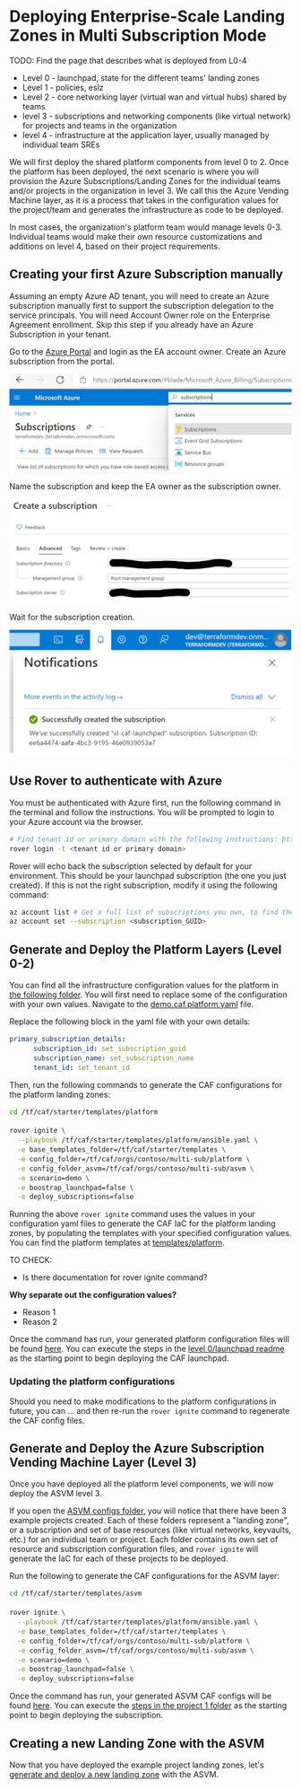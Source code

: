 # Deploying Enterprise-Scale Landing Zones in Multi Subscription Mode

TODO: Find the page that describes what is deployed from L0-4

- Level 0 - launchpad, state for the different teams' landing zones
- Level 1 - policies, eslz
- Level 2 - core networking layer (virtual wan and virtual hubs) shared by teams
- level 3 - subscriptions and networking components (like virtual network) for projects and teams in the organization
- level 4 - infrastructure at the application layer, usually managed by individual team SREs 

We will first deploy the shared platform components from level 0 to 2. Once the platform has been deployed, the next scenario is where you will provision the Azure Subscriptions/Landing Zones for the individual teams and/or projects in the organization in level 3. We call this the Azure Vending Machine layer, as it is a process that takes in the configuration values for the project/team and generates the infrastructure as code to be deployed. 

In most cases, the organization's platform team would manage levels 0-3. Individual teams would make their own resource customizations and additions on level 4, based on their project requirements. 

## Creating your first Azure Subscription manually

Assuming an empty Azure AD tenant​, you will need to create an Azure subscription manually first to support the subscription delegation to the service principals. You will need Account Owner role on the Enterprise Agreement enrollment. Skip this step if you already have an Azure Subscription in your tenant. 

Go to the [Azure Portal](portal.azure.com) and login as the EA account owner. Create an Azure subscription from the portal.

![CreateSubscription](./img/create-subscription-portal.PNG)

Name the subscription and keep the EA owner as the subscription owner.

![SubscriptionOwner](./img/subscription-owner.PNG)

Wait for the subscription creation.

![SubscriptionCreationSuccess](./img/create-subscription-success.PNG)


## Use Rover to authenticate with Azure

You must be authenticated with Azure first, run the following command in the terminal and follow the instructions. You will be prompted to login to your Azure account via the browser.

```bash
# Find tenant id or primary domain with the following instructions: https://docs.microsoft.com/en-us/partner-center/find-ids-and-domain-names
rover login -t <tenant id or primary domain> 
```

Rover will echo back the subscription selected by default for your environment. This should be your launchpad subscription (the one you just created). If this is not the right subscription, modify it using the following command:

```bash
az account list # Get a full list of subscriptions you own, to find the right subscription ID
az account set --subscription <subscription_GUID>
```


## Generate and Deploy the Platform Layers (Level 0-2)

You can find all the infrastructure configuration values for the platform in [the following folder](/orgs/contoso/multi-sub/platform). You will first need to replace some of the configuration with your own values. Navigate to the [demo.caf.platform.yaml](/orgs/contoso/multi-sub/platform/demo.caf.platform.yaml) file. 

Replace the following block in the yaml file with your own details:
```yaml
primary_subscription_details:
      subscription_id: set_subscription_guid
      subscription_name: set_subscription_name
      tenant_id: set_tenant_id
```

Then, run the following commands to generate the CAF configurations for the platform landing zones:

```bash
cd /tf/caf/starter/templates/platform

rover ignite \
  --playbook /tf/caf/starter/templates/platform/ansible.yaml \
  -e base_templates_folder=/tf/caf/starter/templates \
  -e config_folder=/tf/caf/orgs/contoso/multi-sub/platform \
  -e config_folder_asvm=/tf/caf/orgs/contoso/multi-sub/asvm \
  -e scenario=demo \
  -e boostrap_launchpad=false \
  -e deploy_subscriptions=false

```

Running the above `rover ignite` command uses the values in your configuration yaml files to generate the CAF IaC for the platform landing zones, by populating the templates with your specified configuration values. You can find the platform templates at [templates/platform](/templates/platform).

TO CHECK:
- Is there documentation for rover ignite command?

**Why separate out the configuration values?**
- Reason 1
- Reason 2

Once the command has run, your generated platform configuration files will be found [here](/configuration/contoso/demo/multi-sub/platform). You can execute the steps in the [level 0/launchpad readme](/configuration/contoso/demo/multi-sub/platform/level0/launchpad/readme.md) as the starting point to begin deploying the CAF launchpad.

### Updating the platform configurations

Should you need to make modifications to the platform configurations in future, you can ... and then re-run the `rover ignite` command to regenerate the CAF config files. 


##  Generate and Deploy the Azure Subscription Vending Machine Layer (Level 3)
Once you have deployed all the platform level components, we will now deploy the ASVM level 3. 

If you open the [ASVM configs folder](/configuration/contoso/demo/multi-sub/asvm), you will notice that there have been 3 example projects created. Each of these folders represent a "landing zone", or a subscription and set of base resources (like virtual networks, keyvaults, etc.) for an individual team or project. Each folder contains its own set of resource and subscription configuration files, and `rover ignite` will generate the IaC for each of these projects to be deployed. 

Run the following to generate the CAF configurations for the ASVM layer:

```bash
cd /tf/caf/starter/templates/asvm

rover ignite \
  --playbook /tf/caf/starter/templates/platform/ansible.yaml \
  -e base_templates_folder=/tf/caf/starter/templates \
  -e config_folder=/tf/caf/orgs/contoso/multi-sub/platform \
  -e config_folder_asvm=/tf/caf/orgs/contoso/multi-sub/asvm \
  -e scenario=demo \
  -e boostrap_launchpad=false \
  -e deploy_subscriptions=false
```

Once the command has run, your generated ASVM CAF configs will be found [here](/configuration/contoso/demo/multi-sub/asvm). You can execute the [steps in the project 1 folder](/configuration/contoso/demo/multi-sub/asvm/project1/subscription/readme.md) as the starting point to begin deploying the subscription.


## Creating a new Landing Zone with the ASVM

Now that you have deployed the example project landing zones, let's [generate and deploy a new landing zone](./3.1-CreateASVMLandingZone.md) with the ASVM. 

